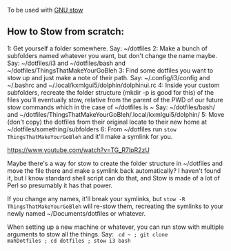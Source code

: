 To be used with [GNU stow](http://brandon.invergo.net/news/2012-05-26-using-gnu-stow-to-manage-your-dotfiles.html)

## How to Stow from scratch:
1: Get yourself a folder somewhere. Say: ~/dotfiles
2: Make a bunch of subfolders named whatever you want, but don't change the name maybe. Say: ~/dotfiles/i3 and ~/dotfiles/bash and ~/dotfiles/ThingsThatMakeYourGoBleh
3: Find some dotfiles you want to stow up and just make a note of their path. Say: ~/.config/i3/config and ~/.bashrc and ~/.local/kxmlgui5/dolphin/dolphinui.rc
4: Inside your custom subfolders, recreate the folder structure (mkdir -p is good for this) of the files you'll eventually stow, relative from the parent of the PWD of our future stow commands which in the case of ~/dotfiles is ~ Say: ~/dotfiles/bash/ and ~/dotfiles/ThingsThatMakeYourGoBleh/.local/kxmlgui5/dolphin/
5: Move (don't copy) the dotfiles from their original locate to their new home at ~/dotfiles/something/subfolders
6: From ~/dotfiles run <code>stow ThingsThatMakeYourGoBleh</code> and it'll make a symlink for you.

https://www.youtube.com/watch?v=TG_R7lpR2zU

Maybe there's a way for stow to create the folder structure in ~/dotfiles and move the file there and make a symlink back automatically? I haven't found it, but I know standard shell script can do that, and Stow is made of a lot of Perl so presumably it has that power.


If you change any names, it'll break your symlinks, but <code>stow -R ThingsThatMakeYourGoBleh</code> will re-stow them, recreating the symlinks to your newly named ~/Documents/dotfiles or whatever.


When setting up a new machine or whatever, you can run stow with multiple arguments to stow all the things. Say: <code> cd ~ ; git clone mahDotfiles ; cd dotfiles ; stow i3 bash</code>
